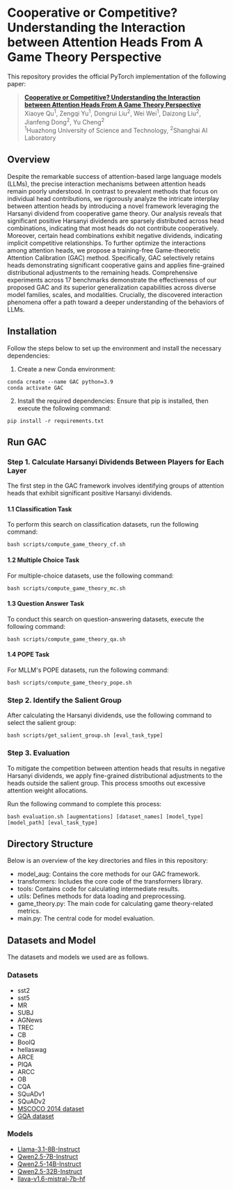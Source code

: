# Cooperative or Competitive? Understanding the Interaction between Attention Heads From A Game Theory Perspective

<!---[![License: MIT](https://img.shields.io/badge/License-MIT-g.svg)]()-->
<!---[![Arxiv](https://img.shields.io/badge/arXiv-6666.66666-B21A1B)]()-->
<!---[![Hugging Face Transformers](https://img.shields.io/badge/%F0%9F%A4%97-Transformers-blue)]()-->


This repository provides the official PyTorch implementation of the following paper: 
> [**Cooperative or Competitive? Understanding the Interaction between Attention Heads From A Game Theory Perspective**]() <br>
> Xiaoye Qu<sup>1</sup>, 
> Zengqi Yu<sup>1</sup>,
> Dongrui Liu<sup>2</sup>,
> Wei Wei<sup>1</sup>,
> Daizong Liu<sup>2</sup>,
> Jianfeng Dong<sup>2</sup>,
> Yu Cheng<sup>2</sup><br>
> <sup>1</sup>Huazhong University of Science and Technology, <sup>2</sup>Shanghai AI Laboratory<br>
## Overview
Despite the remarkable success of attention-based large language models (LLMs), the precise interaction mechanisms between attention heads remain poorly understood.
In contrast to prevalent methods that focus on individual head contributions, we rigorously analyze the intricate interplay between attention heads by introducing a novel framework leveraging the Harsanyi dividend from cooperative game theory.
Our analysis reveals that significant positive Harsanyi dividends are sparsely distributed across head combinations, 
indicating that most heads do not contribute cooperatively. Moreover, certain head combinations exhibit negative dividends, indicating implicit competitive relationships. 
To further optimize the interactions among attention heads, 
we propose a training-free Game-theoretic Attention Calibration (GAC) method. 
Specifically, GAC selectively retains heads demonstrating significant cooperative gains and applies fine-grained distributional adjustments to the remaining heads.
Comprehensive experiments across 17 benchmarks demonstrate the effectiveness of our proposed GAC and its superior generalization capabilities across diverse model families, scales, and modalities.
Crucially, the discovered interaction phenomena offer a path toward a deeper understanding of the behaviors of LLMs.

## Installation

Follow the steps below to set up the environment and install the necessary dependencies:

1. Create a new Conda environment:

```
conda create --name GAC python=3.9
conda activate GAC
```

2. Install the required dependencies: Ensure that pip is installed, then execute the following command:

```
pip install -r requirements.txt
```

## Run GAC

### Step 1. Calculate Harsanyi Dividends Between Players for Each Layer

The first step in the GAC framework involves identifying groups of attention heads that exhibit significant positive Harsanyi dividends.

#### 1.1 Classification Task 
To perform this search on classification datasets, run the following command:

```
bash scripts/compute_game_theory_cf.sh
```

#### 1.2 Multiple Choice Task

For multiple-choice datasets, use the following command:

```
bash scripts/compute_game_theory_mc.sh
```

#### 1.3 Question Answer Task
To conduct this search on question-answering datasets, execute the following command:

```
bash scripts/compute_game_theory_qa.sh
```

#### 1.4 POPE Task
For MLLM's POPE datasets, run the following command:

```
bash scripts/compute_game_theory_pope.sh
```

### Step 2. Identify the Salient Group

After calculating the Harsanyi dividends, use the following command to select the salient group:

```
bash scripts/get_salient_group.sh [eval_task_type]
```

### Step 3. Evaluation

To mitigate the competition between attention heads that results in negative Harsanyi dividends, we apply fine-grained distributional adjustments to the heads outside the salient group. This process smooths out excessive attention weight allocations.

Run the following command to complete this process:

```
bash evaluation.sh [augmentations] [dataset_names] [model_type] [model_path] [eval_task_type]
```

## Directory Structure

Below is an overview of the key directories and files in this repository:

* model_aug:  Contains the core methods for our GAC framework.
* transformers: Includes the core code of the transformers library.
* tools: Contains code for calculating intermediate results.
* utils: Defines methods for data loading and preprocessing.
* game_theory.py: The main code for calculating game theory-related metrics.
* main.py: The central code for model evaluation.


## Datasets and Model

The datasets and models we used are as follows.

### Datasets
* sst2
* sst5
* MR
* SUBJ
* AGNews
* TREC
* CB
* BoolQ
* hellaswag
* ARCE
* PIQA
* ARCC
* OB
* CQA
* SQuADv1
* SQuADv2
* [MSCOCO 2014 dataset](https://cocodataset.org/#home)
* [GQA dataset](https://cs.stanford.edu/people/dorarad/gqa/download.html)

### Models

* [Llama-3.1-8B-Instruct
](https://huggingface.co/meta-llama/Llama-3.1-8B-Instruct)
* [Qwen2.5-7B-Instruct
](https://huggingface.co/Qwen/Qwen2.5-7B-Instruct)
* [Qwen2.5-14B-Instruct](https://huggingface.co/Qwen/Qwen2.5-14B-Instruct)
* [Qwen2.5-32B-Instruct
](https://huggingface.co/Qwen/Qwen2.5-32B-Instruct)
* [llava-v1.6-mistral-7b-hf](https://huggingface.co/llava-hf/llava-v1.6-mistral-7b-hf)
